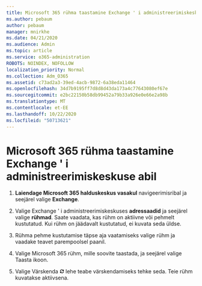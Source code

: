 ```yaml
---
title: Microsoft 365 rühma taastamine Exchange ' i administreerimiskeskuse abil
ms.author: pebaum
author: pebaum
manager: mnirkhe
ms.date: 04/21/2020
ms.audience: Admin
ms.topic: article
ms.service: o365-administration
ROBOTS: NOINDEX, NOFOLLOW
localization_priority: Normal
ms.collection: Adm_O365
ms.assetid: c73ad2a3-39ed-4acb-9872-6a38eda11464
ms.openlocfilehash: 34d7b9195ff7d8d8d43da173a4c77643080ef67e
ms.sourcegitcommit: e2bc22150b58db99452a79b33a926e0e66e2a98b
ms.translationtype: MT
ms.contentlocale: et-EE
ms.lasthandoff: 10/22/2020
ms.locfileid: "50713621"
---
```

# <a name="restore-a-microsoft-365-group-using-the-exchange-admin-center"></a>Microsoft 365 rühma taastamine Exchange ' i administreerimiskeskuse abil

1. **Laiendage Microsoft 365 halduskeskus vasakul** navigeerimisribal ja seejärel valige **Exchange**.
    
2. Valige Exchange ' i administreerimiskeskuses **adressaadid** ja seejärel valige **rühmad**. Saate vaadata, kas rühm on aktiivne või pehmelt kustutatud. Kui rühm on jäädavalt kustutatud, ei kuvata seda üldse.
    
3. Rühma pehme kustutamise täpse aja vaatamiseks valige rühm ja vaadake teavet parempoolsel paanil.
    
4. Valige Microsoft 365 rühm, mille soovite taastada, ja seejärel valige Taasta ikoon.
    
5. Valige Värskenda ![Ikoon Värskenda](media/6464df90-2a91-4c1f-92a6-9a38c7696ac3.gif) lehe teabe värskendamiseks tehke seda. Teie rühm kuvatakse aktiivsena. 
    

